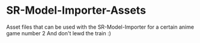 # SR-Model-Importer-Assets
Asset files that can be used with the SR-Model-Importer for a certain anime game number 2
And don't lewd the train :)
